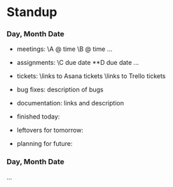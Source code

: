 # Standup

### Day, Month Date

* meetings: \A @ time
            \B @ time
            ...
            
* assignments: \C due date
               **D due date
               ...
               
* tickets:
          \links to Asana tickets
          \links to Trello tickets
          
* bug fixes: description of bugs

* documentation: links and description

* finished today: 

* leftovers for tomorrow: 

* planning for future: 


### Day, Month Date
...
